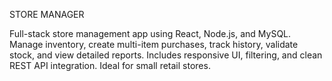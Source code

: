 STORE MANAGER


Full-stack store management app using React, Node.js, and MySQL. Manage inventory, create multi-item purchases, track history, validate stock, and view detailed reports. Includes responsive UI, filtering, and clean REST API integration. Ideal for small retail stores.
